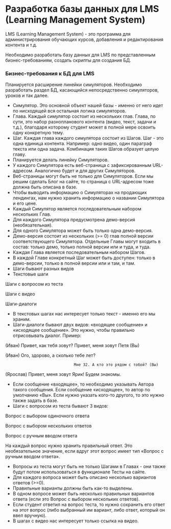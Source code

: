 # Разработка базы данных для LMS (Learning Management System)
LMS (Learning Management System) - это программа для администрирования обучающих курсов, добавления и редактирования контента и т.д.

Необходимо разработать базу данных для LMS по представленным бизнес-требованиям, создать скрипты для создания БД.


###  Бизнес-требования к БД для LMS 
Планируется расширение линейки симуляторов.
Необходимо разработать раздел БД, касающийся непосредственно симуляторов, уроков и так далее.
- Симулятор. Это основной объект нашей базы - именно от него идет по нисходящей вся остальная логика симуляторов.
- Глава. Каждый симулятор состоит из нескольких глав. Глава, по сути, это набор разнопланового контента (видео, текст, задачи и т.д.), благодаря которому студент может в полной мере освоить одну конкретную тему.
- Шаг. Каждая глава каждого симулятора состоит из Шагов. Шаг - это одна единица контента. Например: одно видео, один параграф текста или одна задача. Комбинация таких Шагов образует целую главу.
- Планируется делать линейку Симуляторов.
- У каждого Симулятора есть веб-страница с зафиксированным URL-адресом. Аналогично будет и для других Симуляторов.
- Веб-страницы могут быть не только для Симуляторов. Если мы решим сделать Блог на сайте, то страница с URL-адресом тоже должна быть описана в базе.
- Чтобы выводить информацию о Симуляторах на продающих лендингах, нам нужно хранить информацию о названии Симулятора и его цене.
- Каждый Симулятор является последовательным набором нескольких Глав.
- Для каждого Симулятора предусмотрена демо-версия (необязательная).
- Для одного Симулятора может быть только одна демо-версия.
- Демо-версия состоит из нескольких (>= 0) глав полной версии соответствующего Симулятора.
Отдельные Главы могут входить в состав: только демо, только полной версии или и туда, и туда.
- Каждая Глава является последовательным набором Шагов.
- В каждой Главе конкретный Шаг может быть доступен: только в демо-версии, только в полной версии или и там, и там.
- Шаги бывают разных видов
- Текстовые шаги

Шаги с вопросом из теста

Шаги с видео

Шаги-диалоги

- В текстовых шагах нас интересует только текст - именно его мы храним.
- Шаги-диалоги бывают двух видов: «входящее сообщение» и «исходящее сообщение». Это нужно, чтобы правильно отрисовывать диалог. Пример:

(Иван) Привет, как тебя зовут?
                                  Привет, меня зовут Петя (Вы)

(Иван) Ого, здорово, а сколько тебе лет?

                                  Мне 32. А кто это рядом с тобой? (Вы)

(Ярослав) Привет, меня зовут Ярик! Будем знакомы.
- Если сообщение «входящее», то необходимо указывать Автора такого сообщения. Если сообщение «исходящее», то автор по умолчанию «Вы». Если нужно указать кого-то другого, то это нужно также задать в базе.
- Шаги с вопросом из теста бывают 3 видов:

Вопрос с выбором одиночного ответа

Вопрос с выбором нескольких ответов

Вопрос с ручным вводом ответа

На каждый вопрос нужно хранить правильный ответ. Это необязательное значение, если вдруг этот вопрос имеет тип «Вопрос с ручным вводом ответа».

- Вопросы из теста могут быть не только Шагами в Главах - они также будут потом использоваться в функционале Тесты на сайте. 
- Для каждого вопроса может быть описано несколько вариантов ответов (>=0).
- Правильные варианты должны быть как-то выделены.
- В одном вопросе может быть несколько правильных вариантов ответа (если это Вопрос с выбором нескольких ответов).
- Если студент ответил на вопрос теста, то нужно сохранить его ответ на этот вопрос (либо выбранный им вариант, либо ответ, который он ввел вручную).
- В шагах с видео нас интересует только ссылка на видео.

